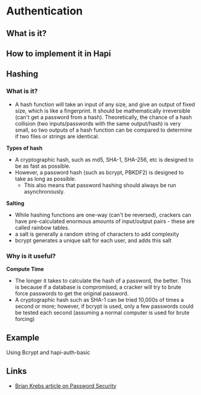 # Authentication

## What is it?

## How to implement it in Hapi

## Hashing
### What is it?
- A hash function will take an input of any size, and give an output of fixed size, which is like a fingerprint. It should be mathematically irreversible (can't get a password from a hash). Theoretically, the chance of a hash collision (two inputs/passwords with the same output/hash) is very small, so two outputs of a hash function can be compared to determine if two files or strings are identical.

**Types of hash**
- A cryptographic hash, such as md5, SHA-1, SHA-256, etc is designed to be as fast as possible.
- However, a password hash (such as bcrypt, PBKDF2) is designed to take as long as possible.
  - This also means that password hashing should always be run asynchronously.

**Salting**

- While hashing functions are one-way (can't be reversed), crackers can have pre-calculated enormous amounts of input/output pairs - these are called rainbow tables.
- a salt is generally a random string of characters to add complexity
- bcrypt generates a unique salt for each user, and adds this salt


### Why is it useful?

**Compute Time**
- The longer it takes to calculate the hash of a password, the better. This is because if a database is compromised, a cracker will try to brute force passwords to get the original password.
- A cryptographic hash such as SHA-1 can be tried 10,000s of times a second or more; however, if bcrypt is used, only a few passwords could be tested each second (assuming a normal computer is used for brute forcing)


## Example
Using Bcrypt and hapi-auth-basic

## Links
- [Brian Krebs article on Password Security](https://krebsonsecurity.com/2012/06/how-companies-can-beef-up-password-security/)

